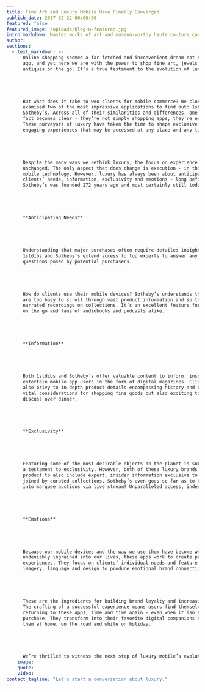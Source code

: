 ```yaml
---
title: Fine Art and Luxury Mobile Have Finally Converged
publish_date: 2017-02-22 00:00:00
featured: false
featured_image: /uploads/blog-8-featured.jpg
intro_markdown: Master works of art and museum-worthy haute couture can be yours with just a few clicks on your mobile phone. The future has certainly arrived.​
author:
sections:
  - text_markdown: >-
      Online shopping seemed a far-fetched and inconvenient dream not too long
      ago, and yet here we are with the power to shop fine art, jewels and
      antiques on the go. It’s a true testament to the evolution of luxury.





      But what does it take to woo clients for mobile commerce? We closely
      examined two of the most impressive applications to find out: 1stdibs and
      Sotheby’s. Across all of their similarities and differences, one important
      fact becomes clear - they’re not simply shopping apps, they’re experiences.
      These purveyors of luxury have taken the time to shape exclusive and
      engaging experiences that may be accessed at any place and any time.





      Despite the many ways we rethink luxury, the focus on experience remains
      unchanged. The only aspect that does change is execution - in this case,
      mobile technology. However, luxury has always been about anticipating
      clients’ needs, information, exclusivity and emotions - long before
      Sotheby’s was founded 272 years ago and most certainly still today.





      **Anticipating Needs**





      Understanding that major purchases often require detailed insights, both
      1stdibs and Sotheby’s extend access to top experts to answer any and all
      questions posed by potential purchasers.





      How do clients use their mobile devices? Sotheby’s understands that many
      are too busy to scroll through vast product information and so they offer
      narrated recordings on collections. It’s an excellent feature for clients
      on the go and fans of audiobooks and podcasts alike.





      **Information**





      Both 1stdibs and Sotheby’s offer valuable content to inform, inspire and
      entertain mobile app users in the form of digital magazines. Clients are
      also privy to in-depth product details encompassing history and background,
      vital considerations for shopping fine goods but also exciting tidbits to
      discuss over dinner.





      **Exclusivity**





      Featuring some of the most desirable objects on the planet is surely
      a testament to exclusivity. However, both of these luxury brands go beyond
      product to also include expert, insider information exclusive to their apps
      joined by curated collections. Sotheby’s even goes so far as to take users
      into marquee auctions via live stream! Unparalleled access, indeed.





      **Emotions**





      Because our mobile devices and the way we use them have become wholly and
      undeniably ingrained into our lives, these apps work to create personalized
      experiences. They focus on clients’ individual needs and feature artful
      imagery, language and design to produce emotional brand connections.





      These are the ingredients for building brand loyalty and increasing sales.
      The crafting of a successful experience means users find themselves
      returning to these apps, time and time again - even when it isn’t time to
      purchase. They transform into their favorite digital companions to join
      them at home, on the road and while on holiday.





      We’re thrilled to witness the next step of luxury mobile’s evolution!​
    image:
    quote:
    video:
contact_tagline: "Let's start a conversation about luxury."
---
```



